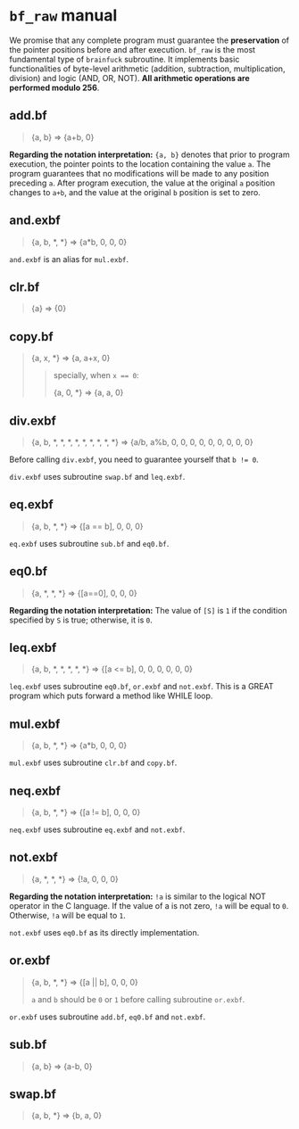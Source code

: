 # `bf_raw` manual

We promise that any complete program must guarantee the **preservation** of the pointer positions before and after execution. `bf_raw` is the most fundamental type of `brainfuck` subroutine. It implements basic functionalities of byte-level arithmetic (addition, subtraction, multiplication, division) and logic (AND, OR, NOT). **All arithmetic operations are performed modulo 256**.

## add.bf

> {a, b} => {a+b, 0}

**Regarding the notation interpretation:** `{a, b}` denotes that prior to program execution, the pointer points to the location containing the value `a`. The program guarantees that no modifications will be made to any position preceding `a`. After program execution, the value at the original  `a` position changes to `a+b`, and the value at the original  `b` position is set to zero.

## and.exbf

> {a, b, \*, \*} => {a\*b, 0, 0, 0}

`and.exbf` is an alias for `mul.exbf`.

## clr.bf

> {a} => {0}

## copy.bf

> {a, x, \*} => {a, a+x, 0}
>
> >  specially, when `x == 0`:
> >
> > {a, 0, *} => {a, a, 0}

## div.exbf

> {a, b, \*, \*, \*, \*, \*, \*, \*, \*, \*} => {a/b, a%b, 0, 0, 0, 0, 0, 0, 0, 0, 0}

Before calling `div.exbf`, you need to guarantee yourself that `b != 0`.

 `div.exbf` uses subroutine `swap.bf` and `leq.exbf`.

## eq.exbf

> {a, b, \*, \*} => {[a == b], 0, 0, 0}

`eq.exbf` uses subroutine `sub.bf` and `eq0.bf`.

## eq0.bf

> {a, \*, \*, \*} => {[a==0], 0, 0, 0}

**Regarding the notation interpretation:** The value of `[S]` is `1` if the condition specified by `S` is true; otherwise, it is `0`.

## leq.exbf

> {a, b, \*, \*, \*, \*, \*} => {[a <= b], 0, 0, 0, 0, 0, 0}

`leq.exbf` uses subroutine `eq0.bf`, `or.exbf` and `not.exbf`. This is a GREAT program which puts forward a method like WHILE loop.

## mul.exbf

> {a, b, \*, \*} => {a\*b, 0, 0, 0}

`mul.exbf` uses subroutine `clr.bf` and `copy.bf`.

## neq.exbf

> {a, b, \*, \*} => {[a != b], 0, 0, 0}

`neq.exbf` uses subroutine `eq.exbf` and `not.exbf`.

## not.exbf

> {a, \*, \*, \*} => {!a, 0, 0, 0}

**Regarding the notation interpretation:** `!a` is similar to the logical NOT operator in the C language. If the value of a is not zero, `!a` will be equal to `0`. Otherwise, `!a` will be equal to `1`.

`not.exbf` uses `eq0.bf` as its directly implementation.

## or.exbf

> {a, b, \*, \*} => {[a || b], 0, 0, 0}
>
> `a` and `b` should be `0` or `1` before calling subroutine `or.exbf`.

`or.exbf` uses subroutine `add.bf`, `eq0.bf` and `not.exbf`.

## sub.bf

> {a, b} => {a-b, 0}

## swap.bf

> {a, b, \*} => {b, a, 0}
